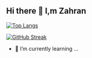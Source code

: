 ## Hi there 👋 I,m Zahran

<!--
**Zahran03/Zahran03** is a ✨ _special_ ✨ repository because its `README.md` (this file) appears on your GitHub profile.

Here are some ideas to get you started:

- 🔭 I’m currently working on ...
- 🌱 I’m currently learning ...
- 👯 I’m looking to collaborate on ...
- 🤔 I’m looking for help with ...
- 💬 Ask me about ...
- 📫 How to reach me: ...
- 😄 Pronouns: ...
- ⚡ Fun fact: ...
-->

[![Top Langs](https://github-readme-stats.vercel.app/api/top-langs/?username=Zahran03&layout=donut)](https://github.com/anuraghazra/github-readme-stats)

[![GitHub Streak](https://streak-stats.demolab.com/?user=Zahran03)](https://git.io/streak-stats)
- 🌱 I’m currently learning ...
